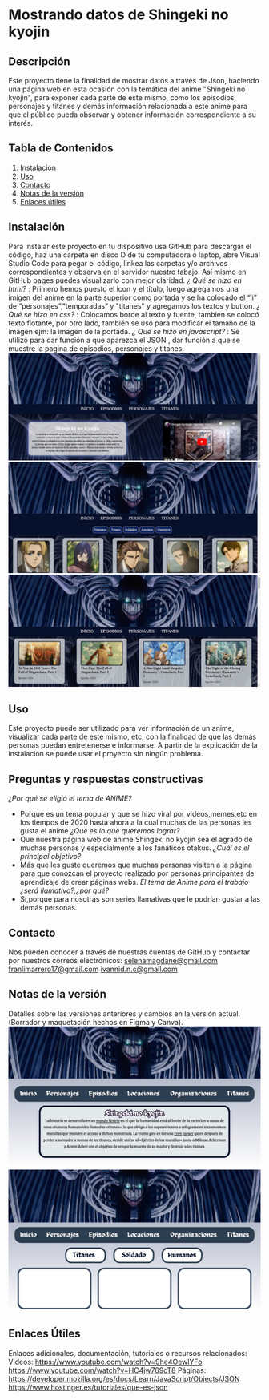# Mostrando datos de Shingeki no kyojin

## Descripción
Este proyecto tiene la finalidad de mostrar datos a través de Json, haciendo una página web en esta ocasión con la temática del anime "Shingeki no kyojin", para exponer cada parte de este mismo, como los episodios, personajes y titanes y demás información relacionada a este anime para que el público pueda observar y obtener información correspondiente a su interés.

## Tabla de Contenidos
1. [Instalación](#instalación)
2. [Uso](#uso)
3. [Contacto](#contacto)
4. [Notas de la versión](#notas-de-la-versión)
5. [Enlaces útiles](#enlaces-útiles)

## Instalación 
Para instalar este proyecto en tu dispositivo usa GitHub para descargar el código, haz una carpeta en disco D de tu computadora o laptop, abre Visual Studio Code para pegar el código, linkea las carpetas y/o archivos correspondientes y observa en el servidor nuestro tabajo. Así mismo en GitHub pages puedes visualizarlo con mejor claridad.
*¿ Qué se hizo en html?* : Primero hemos puesto el icon y el título, luego agregamos una imígen del anime en la parte superior como portada  y se ha colocado  el “li” de “personajes”,”temporadas” y "titanes" y agregamos los textos y button.
*¿ Qué se hizo en css?* : Colocamos  borde al  texto y fuente, también se colocó texto flotante, por otro lado, también se usó para modificar el tamaño de la imagen ejm: la imagen de la portada.
*¿ Qué se hizo en javascript?* : Se utilizó para dar función a que aparezca el JSON , dar función a que se muestre la pagina de episodios, personajes y titanes.
![GitHub Pages](<assets/img/WhatsApp Image 2024-01-25 at 12.40.28 PM.jpeg>)
![GitHub Pages](<assets/img/WhatsApp Image 2024-01-25 at 12.40.28 PM (2).jpeg>)
![GitHub Pages](<assets/img/WhatsApp Image 2024-01-25 at 12.40.28 PM (1).jpeg>)

## Uso    
Este proyecto puede ser utilizado para ver información de un anime, visualizar cada parte de este mismo, etc; con la finalidad de que las demás personas puedan entretenerse e informarse. A partir de la explicación de la instalación se puede usar el proyecto sin ningún problema.

## Preguntas y respuestas constructivas
*¿Por qué se eligió el tema de ANIME?*
 - Porque es un tema popular y que se hizo viral por videos,memes,etc en los tiempos de 2020 hasta ahora a la cual muchas de las personas les gusta el anime
*¿Que es lo que queremos lograr?*
- Que nuestra página web de anime Shingeki no kyojin sea el agrado de muchas personas y especialmente a los fanáticos otakus.
*¿Cuál es el principal objetivo?*
- Más que les guste queremos que muchas personas visiten a la página para que conozcan el proyecto realizado por personas principantes de aprendizaje de crear páginas webs.
*El tema de Anime para el trabajo ¿será llamativo?,¿por qué?*
 - Sí,porque para nosotras son series llamativas que le podrían gustar a las demás personas.

## Contacto
Nos pueden conocer a través de nuestras cuentas de GitHub y contactar por nuestros correos electrónicos:
selenamagdane@gmail.com
franlimarrero17@gmail.com 
ivannid.n.c@gmail.com

## Notas de la versión 
Detalles sobre las versiones anteriores y cambios en la versión actual. (Borrador y maquetación hechos en Figma y Canva).
![Borrador](assets/img/IMG-20240117-WA0022.jpg)
![Maquetación](<assets/img/WhatsApp Image 2024-01-25 at 12.25.31 PM.jpeg>)


## Enlaces Útiles
Enlaces adicionales, documentación, tutoriales o recursos relacionados:
Videos:
https://www.youtube.com/watch?v=9he4OewlYFo
https://www.youtube.com/watch?v=HC4jw769cT8
Páginas:
https://developer.mozilla.org/es/docs/Learn/JavaScript/Objects/JSON
https://www.hostinger.es/tutoriales/que-es-json


